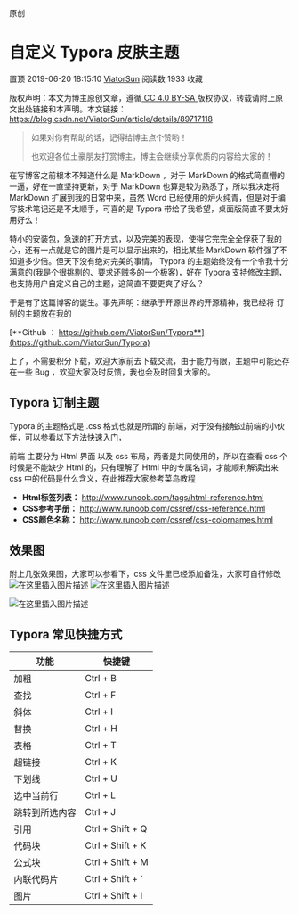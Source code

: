 
原创

# 自定义 Typora 皮肤主题

置顶 2019-06-20 18:15:10 [ViatorSun](https://me.csdn.net/ViatorSun) 阅读数 1933 收藏

版权声明：本文为博主原创文章，遵循[ CC 4.0 BY-SA ](http://creativecommons.org/licenses/by-sa/4.0/)版权协议，转载请附上原文出处链接和本声明。本文链接：https://blog.csdn.net/ViatorSun/article/details/89717118

> 如果对你有帮助的话，记得给博主点个赞哟！
>
> 也欢迎各位土豪朋友打赏博主，博主会继续分享优质的内容给大家的！

在写博客之前根本不知道什么是 MarkDown ，对于 MarkDown 的格式简直懵的一逼，好在一直坚持更新，对于 MarkDown 也算是较为熟悉了，所以我决定将 MarkDown 扩展到我的日常中来，虽然 Word 已经使用的炉火纯青，但是对于编写技术笔记还是不太顺手，可喜的是 Typora 带给了我希望，桌面版简直不要太好用好么！

特小的安装包，急速的打开方式，以及完美的表现，使得它完完全全俘获了我的心，还有一点就是它的图片是可以显示出来的，相比某些 MarkDown 软件强了不知道多少倍。但天下没有绝对完美的事情， Typora 的主题始终没有一个令我十分满意的(我是个很挑剔的、要求还贼多的一个极客)，好在 Typora 支持修改主题，也支持用户自定义自己的主题，这简直不要更爽了好么？

于是有了这篇博客的诞生。事先声明：继承于开源世界的开源精神，我已经将 订制的主题放在我的

[**Github ： https://github.com/ViatorSun/Typora**](https://github.com/ViatorSun/Typora)

上了，不需要积分下载，欢迎大家前去下载交流，由于能力有限，主题中可能还存在一些 Bug ，欢迎大家及时反馈，我也会及时回复大家的。

## Typora 订制主题

Typora 的主题格式是 .css 格式也就是所谓的 前端，对于没有接触过前端的小伙伴，可以参看以下方法快速入门，

前端 主要分为 Html 界面 以及 css 布局，两者是共同使用的，所以在查看 css 个时候是不能缺少 Html 的，只有理解了 Html 中的专属名词，才能顺利解读出来 css 中的代码是什么含义，在此推荐大家参考菜鸟教程

- **Html标签列表：** http://www.runoob.com/tags/html-reference.html
- **CSS参考手册：** http://www.runoob.com/cssref/css-reference.html
- **CSS颜色名称：** http://www.runoob.com/cssref/css-colornames.html

## 效果图

附上几张效果图，大家可以参看下，css 文件里已经添加备注，大家可自行修改
![在这里插入图片描述](D:\workspace\vscode_space\My_MarkdownBook\Topora_pic\20190425093452465.png)
![在这里插入图片描述](D:\workspace\vscode_space\My_MarkdownBook\Topora_pic\20190425093505682.png)

![在这里插入图片描述](D:\workspace\vscode_space\My_MarkdownBook\Topora_pic\20190425093513608.png)

## Typora 常见快捷方式

| 功能           | 快捷键           |
| -------------- | ---------------- |
| 加粗           | Ctrl + B         |
| 查找           | Ctrl + F         |
| 斜体           | Ctrl + I         |
| 替换           | Ctrl + H         |
| 表格           | Ctrl + T         |
| 超链接         | Ctrl + K         |
| 下划线         | Ctrl + U         |
| 选中当前行     | Ctrl + L         |
| 跳转到所选内容 | Ctrl + J         |
| 引用           | Ctrl + Shift + Q |
| 代码块         | Ctrl + Shift + K |
| 公式块         | Ctrl + Shift + M |
| 内联代码片     | Ctrl + Shift + ` |
| 图片           | Ctrl + Shift + I |